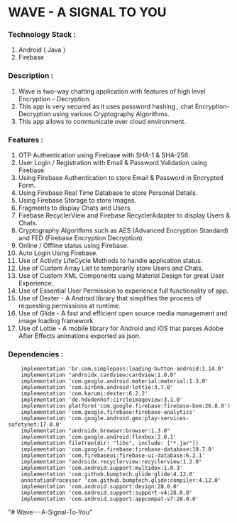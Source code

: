 # WAVE - A SIGNAL TO YOU

### Technology Stack :
1. Android ( Java )
2. Firebase


### Description :
1. Wave is two-way chatting application with features of high level Encryption - Decryption.
2. This app is very secured as it uses password hashing , chat Encryption-Decryption using various Cryptography Algorithms. 
3. This app allows to communicate over cloud environment.

### Features :
1. OTP Authentication using Firebase with SHA-1 & SHA-256.
2. User Login / Registration with Email & Password Validation using Firebase.
3. Using Firebase Authentication to store Email & Password in Encrypted Form.
4. Using Firebase Real Time Database to store Personal Details.
5. Using Firebase Storage to store Images.
6. Fragments to display Chats and Users.
7. Firebase RecyclerView and Firebase RecyclerAdapter to display Users & Chats.
8. Cryptography Algorithms such as AES (Advanced Encryption Standard) and FED (Firebase Encryption Decryption).
9. Online / Offline status using Firebase.
10. Auto Login Using Firebase.
11. Use of Activity LifeCycle Methods to handle application status.
12. Use of Custom Array List to temporarily store Users and Chats.
13. Use of Custom XML Components using Material Design for great User Experience.
14. Use of Essential User Permission to experience full functionality of app.
15. Use of Dexter - A Android library that simplifies the process of requesting permissions at runtime.
16. Use of Glide - A fast and efficient open source media management and image loading framework.
17. Use of Lottie - A mobile library for Android and iOS that parses Adobe After Effects animations exported as json.


### Dependencies :
```
    implementation 'br.com.simplepass:loading-button-android:1.14.0'
    implementation "androidx.cardview:cardview:1.0.0"
    implementation 'com.google.android.material:material:1.3.0'
    implementation 'com.airbnb.android:lottie:3.7.0'
    implementation 'com.karumi:dexter:6.2.2'
    implementation 'de.hdodenhof:circleimageview:3.1.0'
    implementation platform('com.google.firebase:firebase-bom:26.8.0')
    implementation 'com.google.firebase:firebase-analytics'
    implementation 'com.google.android.gms:play-services-safetynet:17.0.0'
    implementation "androidx.browser:browser:1.3.0"
    implementation 'com.google.android:flexbox:2.0.1'
    implementation fileTree(dir: "libs", include: ["*.jar"])
    implementation 'com.google.firebase:firebase-database:19.7.0'
    implementation 'com.firebaseui:firebase-ui-database:6.2.1'
    implementation "androidx.recyclerview:recyclerview:1.2.0"
    implementation 'com.android.support:multidex:1.0.3'
    implementation 'com.github.bumptech.glide:glide:4.12.0'
    annotationProcessor 'com.github.bumptech.glide:compiler:4.12.0'
    implementation 'com.android.support:design:28.0.0'
    implementation 'com.android.support:support-v4:28.0.0'
    implementation 'com.android.support:appcompat-v7:28.0.0'
```
"# Wave---A-Signal-To-You" 
